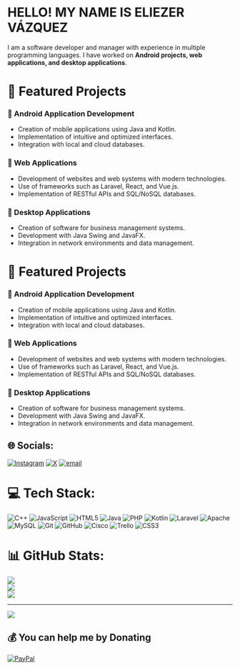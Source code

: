 #  **HELLO! MY NAME IS ELIEZER VÁZQUEZ** 

I am a software developer and manager with experience in multiple programming languages. I have worked on **Android projects, web applications, and desktop applications**.

# 📂 Featured Projects
### 🔹 Android Application Development
- Creation of mobile applications using Java and Kotlin.
- Implementation of intuitive and optimized interfaces.
- Integration with local and cloud databases.

### 🔹 Web Applications
- Development of websites and web systems with modern technologies.
- Use of frameworks such as Laravel, React, and Vue.js.
- Implementation of RESTful APIs and SQL/NoSQL databases.

### 🔹 Desktop Applications
- Creation of software for business management systems.
- Development with Java Swing and JavaFX.
- Integration in network environments and data management.


# 📂 Featured Projects
### 🔹 Android Application Development
- Creation of mobile applications using Java and Kotlin.
- Implementation of intuitive and optimized interfaces.
- Integration with local and cloud databases.

### 🔹 Web Applications
- Development of websites and web systems with modern technologies.
- Use of frameworks such as Laravel, React, and Vue.js.
- Implementation of RESTful APIs and SQL/NoSQL databases.

### 🔹 Desktop Applications
- Creation of software for business management systems.
- Development with Java Swing and JavaFX.
- Integration in network environments and data management.

## 🌐 Socials:
[![Instagram](https://img.shields.io/badge/Instagram-%23E4405F.svg?logo=Instagram&logoColor=white)](https://instagram.com/eliezer4089) [![X](https://img.shields.io/badge/X-black.svg?logo=X&logoColor=white)](https://x.com/@Eli30122002) [![email](https://img.shields.io/badge/Email-D14836?logo=gmail&logoColor=white)](mailto:eliezer2vazquez@gmail.com) 

# 💻 Tech Stack:
![C++](https://img.shields.io/badge/c++-%2300599C.svg?style=for-the-badge&logo=c%2B%2B&logoColor=white) ![JavaScript](https://img.shields.io/badge/javascript-%23323330.svg?style=for-the-badge&logo=javascript&logoColor=%23F7DF1E) ![HTML5](https://img.shields.io/badge/html5-%23E34F26.svg?style=for-the-badge&logo=html5&logoColor=white) ![Java](https://img.shields.io/badge/java-%23ED8B00.svg?style=for-the-badge&logo=openjdk&logoColor=white) ![PHP](https://img.shields.io/badge/php-%23777BB4.svg?style=for-the-badge&logo=php&logoColor=white) ![Kotlin](https://img.shields.io/badge/kotlin-%237F52FF.svg?style=for-the-badge&logo=kotlin&logoColor=white) ![Laravel](https://img.shields.io/badge/laravel-%23FF2D20.svg?style=for-the-badge&logo=laravel&logoColor=white) ![Apache](https://img.shields.io/badge/apache-%23D42029.svg?style=for-the-badge&logo=apache&logoColor=white) ![MySQL](https://img.shields.io/badge/mysql-4479A1.svg?style=for-the-badge&logo=mysql&logoColor=white) ![Git](https://img.shields.io/badge/git-%23F05033.svg?style=for-the-badge&logo=git&logoColor=white) ![GitHub](https://img.shields.io/badge/github-%23121011.svg?style=for-the-badge&logo=github&logoColor=white) ![Cisco](https://img.shields.io/badge/cisco-%23049fd9.svg?style=for-the-badge&logo=cisco&logoColor=black) ![Trello](https://img.shields.io/badge/Trello-%23026AA7.svg?style=for-the-badge&logo=Trello&logoColor=white) ![CSS3](https://img.shields.io/badge/css3-%231572B6.svg?style=for-the-badge&logo=css3&logoColor=white)
# 📊 GitHub Stats:
![](https://github-readme-stats.vercel.app/api?username=Elieth1230&theme=dark&hide_border=true&include_all_commits=true&count_private=true)<br/>
![](https://github-readme-streak-stats.herokuapp.com/?user=Elieth1230&theme=dark&hide_border=true)<br/>
![](https://github-readme-stats.vercel.app/api/top-langs/?username=Elieth1230&theme=dark&hide_border=true&include_all_commits=true&count_private=true&layout=compact)

---
[![](https://visitcount.itsvg.in/api?id=Elieth1230&icon=0&color=0)](https://visitcount.itsvg.in)

  ## 💰 You can help me by Donating
  [![PayPal](https://img.shields.io/badge/PayPal-00457C?style=for-the-badge&logo=paypal&logoColor=white)](https://paypal.me/@eliezer1219) 

  
<!-- Proudly created with GPRM ( https://gprm.itsvg.in ) -->
